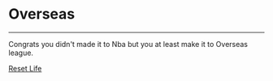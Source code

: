 # Overseas
---
Congrats you didn't made it to Nba but you at least make it to Overseas league.

[Reset Life](alarm.md)